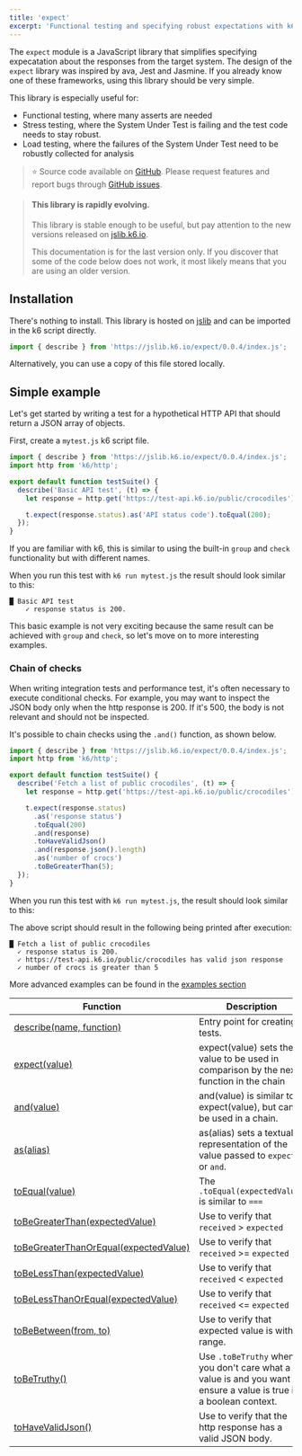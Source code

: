 ```yaml
---
title: 'expect'
excerpt: 'Functional testing and specifying robust expectations with k6'
---
```


The `expect` module is a JavaScript library that simplifies specifying expecatation about the responses from the target system. The design of the `expect` library was inspired by ava, Jest and Jasmine. If you already know one of these frameworks, using this library should be very simple.

This library is especially useful for:

- Functional testing, where many asserts are needed
- Stress testing, where the System Under Test is failing and the test code needs to stay robust.
- Load testing, where the failures of the System Under Test need to be robustly collected for analysis

> ⭐️ Source code available on [GitHub](https://github.com/k6io/k6-jslib-expect).
> Please request features and report bugs through [GitHub issues](https://github.com/k6io/k6-jslib-expect/issues).

<Blockquote mod='info'>

#### This library is rapidly evolving.

This library is stable enough to be useful, but pay attention to the new versions released on [jslib.k6.io](https://jslib.k6.io).

This documentation is for the last version only. If you discover that some of the code below does not work, it most likely means that you are using an older version.

</Blockquote>

## Installation

There's nothing to install. This library is hosted on [jslib](https://jslib.k6.io/) and can be imported in the k6 script directly.

<CodeGroup labels={[]}>

```javascript
import { describe } from 'https://jslib.k6.io/expect/0.0.4/index.js';
```

</CodeGroup>

Alternatively, you can use a copy of this file stored locally.

## Simple example

Let's get started by writing a test for a hypothetical HTTP API that should return a JSON array of objects.

First, create a `mytest.js` k6 script file.

<CodeGroup labels={[]}>

```javascript
import { describe } from 'https://jslib.k6.io/expect/0.0.4/index.js';
import http from 'k6/http';

export default function testSuite() {
  describe('Basic API test', (t) => {
    let response = http.get('https://test-api.k6.io/public/crocodiles');

    t.expect(response.status).as('API status code').toEqual(200);
  });
}
```

</CodeGroup>

If you are familiar with k6, this is similar to using the built-in `group` and `check` functionality but with different names.

When you run this test with `k6 run mytest.js` the result should look similar to this:

```
█ Basic API test
    ✓ response status is 200.
```

This basic example is not very exciting because the same result can be achieved with `group` and `check`, so let's move on to more interesting examples.

### Chain of checks

When writing integration tests and performance test, it's often necessary to execute conditional checks. For example, you may want to inspect the JSON body only when the http response is 200. If it's 500, the body is not relevant and should not be inspected.

It's possible to chain checks using the `.and()` function, as shown below.

<CodeGroup labels={[]}>

```javascript
import { describe } from 'https://jslib.k6.io/expect/0.0.4/index.js';
import http from 'k6/http';

export default function testSuite() {
  describe('Fetch a list of public crocodiles', (t) => {
    let response = http.get('https://test-api.k6.io/public/crocodiles');

    t.expect(response.status)
      .as('response status')
      .toEqual(200)
      .and(response)
      .toHaveValidJson()
      .and(response.json().length)
      .as('number of crocs')
      .toBeGreaterThan(5);
  });
}
```

</CodeGroup>

When you run this test with `k6 run mytest.js`, the result should look similar to this:

The above script should result in the following being printed after execution:

```
█ Fetch a list of public crocodiles
  ✓ response status is 200.
  ✓ https://test-api.k6.io/public/crocodiles has valid json response
  ✓ number of crocs is greater than 5
```

More advanced examples can be found in the [examples section](/examples/functional-testing)

| Function                                                                                                   | Description                                                                                                        |
| ---------------------------------------------------------------------------------------------------------- | ------------------------------------------------------------------------------------------------------------------ |
| [describe(name, function)](/javascript-api/jslib/expect/describe-name-function)                            | Entry point for creating tests.                                                                                    |
| [expect(value)](/javascript-api/jslib/expect/expect-value)                                                 | expect(value) sets the value to be used in comparison by the next function in the chain                            |
| [and(value)](/javascript-api/jslib/expect/and-value)                                                       | and(value) is similar to expect(value), but can be used in a chain.                                                |
| [as(alias)](/javascript-api/jslib/expect/as-string)                                                        | as(alias) sets a textual representation of the value passed to `expect` or `and`.                                  |
| [toEqual(value)](/javascript-api/jslib/expect/toequal-expectedvalue)                                       | The `.toEqual(expectedValue)` is similar to `===`                                                                  |
| [toBeGreaterThan(expectedValue)](/javascript-api/jslib/expect/tobegreaterthan-expectedvalue)               | Use to verify that `received` > `expected`                                                                         |
| [toBeGreaterThanOrEqual(expectedValue)](/javascript-api/jslib/expect/tobegreaterthanorequal-expectedvalue) | Use to verify that `received` >= `expected`                                                                        |
| [toBeLessThan(expectedValue)](/javascript-api/jslib/expect/tobelessthan-expectedvalue)                     | Use to verify that `received` < `expected`                                                                         |
| [toBeLessThanOrEqual(expectedValue)](/javascript-api/jslib/expect/tobelessthanorequal-expectedvalue)       | Use to verify that `received` <= `expected`                                                                        |
| [toBeBetween(from, to)](/javascript-api/jslib/expect/tobebetween-from-to)                                  | Use to verify that expected value is within range.                                                                 |
| [toBeTruthy()](/javascript-api/jslib/expect/tobetruthy)                                                    | Use `.toBeTruthy` when you don't care what a value is and you want to ensure a value is true in a boolean context. |
| [toHaveValidJson()](/javascript-api/jslib/expect/tohavevalidjson)                                          | Use to verify that the http response has a valid JSON body.                                                        |
